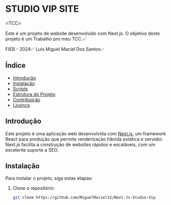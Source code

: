 # STUDIO VIP SITE 
 🔥TCC🔥


 Este é um projeto de website desenvolvido com Next.js. O objetivo deste projeto é um Trabalho pro meu TCC.✅ 

FIEB - 2024✅ 
Luis Miguel Maciel Dos Santos✅ 
## Índice

- [Introdução](#introdução)
- [Instalação](#instalação)
- [Scripts](#scripts)
- [Estrutura do Projeto](#estrutura-do-projeto)
- [Contribuição](#contribuição)
- [Licença](#licença)

## Introdução

Este projeto é uma aplicação web desenvolvida com [Next.js](https://nextjs.org/), um framework React para produção que permite renderização híbrida estática e servidor. Next.js facilita a construção de websites rápidos e escaláveis, com um excelente suporte a SEO.



## Instalação

Para instalar o projeto, siga estas etapas:

1. Clone o repositório:
   ```sh
   git clone https://github.com/MiguelMaciel32/Next-Js-Studio-Vip
